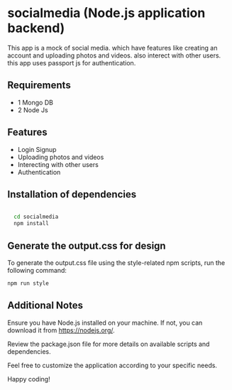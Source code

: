 
# socialmedia (Node.js application backend)

This app is a mock of social media. which have features like creating an account and uploading photos and videos. also interect with other users. this app uses passport js for authentication. 


## Requirements 
- 1 Mongo DB 
- 2 Node Js 


## Features

- Login Signup
- Uploading photos and videos
- Interecting with other users 
- Authentication 


## Installation of dependencies


```bash

  cd socialmedia
  npm install 
```
## Generate the output.css for design
To generate the output.css file using the style-related npm scripts, run the following command:
```bash 
npm run style 
```
    
## Additional Notes


Ensure you have Node.js installed on your machine. If not, you can download it from https://nodejs.org/.

Review the package.json file for more details on available scripts and dependencies.

Feel free to customize the application according to your specific needs.

Happy coding!
